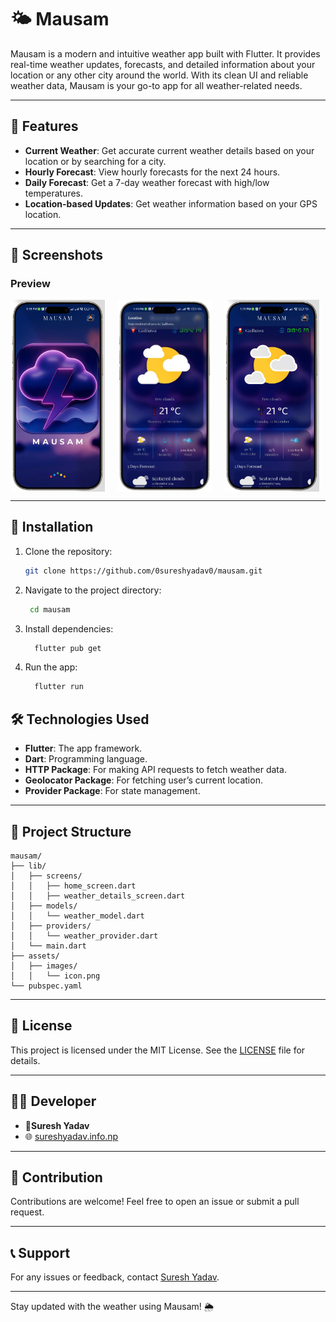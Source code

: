 # 🌤️ Mausam

Mausam is a modern and intuitive weather app built with Flutter. It provides real-time weather updates, forecasts, and detailed information about your location or any other city around the world. With its clean UI and reliable weather data, Mausam is your go-to app for all weather-related needs.

---

## 🌟 Features

- **Current Weather**: Get accurate current weather details based on your location or by searching for a city.
- **Hourly Forecast**: View hourly forecasts for the next 24 hours.
- **Daily Forecast**: Get a 7-day weather forecast with high/low temperatures.
  <!-- - **Weather Alerts**: Receive weather warnings and updates for extreme conditions. -->
- **Location-based Updates**: Get weather information based on your GPS location.
<!-- - **Search Functionality**: Search for any city worldwide and view its weather. -->

---

## 📱 Screenshots

### Preview

<center>
<div style="display:flex;gap:20px;">
<img src="https://github.com/0sureshyadav0/mausam/blob/master/assets/images/img1.png?raw=true"height = "30%" width="30%">
<img src="https://github.com/0sureshyadav0/mausam/blob/master/assets/images/img3-removebg-preview.png?raw=true"height = "30%" width="30%">
<img src="https://github.com/0sureshyadav0/mausam/blob/master/assets/images/img2.png?raw=true"height = "30%" width="30%">
</div>
</center>

---

## 🚀 Installation

1. Clone the repository:

   ```bash
   git clone https://github.com/0sureshyadav0/mausam.git

2. Navigate to the project directory:

   ```bash
    cd mausam
   ```
3. Install dependencies:

    ```bash
      flutter pub get
    ```

4. Run the app:

    ```bash
      flutter run
    ```

## 🛠️ Technologies Used
- **Flutter**: The app framework.
- **Dart**: Programming language.
- **HTTP Package**: For making API requests to fetch weather data.
- **Geolocator Package**: For fetching user’s current location.
- **Provider Package**: For state management.

---

## 📂 Project Structure
```
mausam/
├── lib/
│   ├── screens/
│   │   ├── home_screen.dart
│   │   ├── weather_details_screen.dart
│   ├── models/
│   │   └── weather_model.dart
│   ├── providers/
│   │   └── weather_provider.dart
│   └── main.dart
├── assets/
│   ├── images/
│   │   └── icon.png
└── pubspec.yaml
```
---

## 📄 License
This project is licensed under the MIT License. See the [LICENSE](https://github.com/0sureshyadav0/mausam/blob/master/LICENSE.txt?raw=true) file for details.

---

## 🧑‍💻 Developer
- **🧔Suresh Yadav**
- 🌐 [sureshyadav.info.np](https://www.sureshyadav.info.np)

---

## 🙌 Contribution
Contributions are welcome! Feel free to open an issue or submit a pull request.

---

## 📞 Support
For any issues or feedback, contact [Suresh Yadav](mailto:hi@sureshyadav.info.np).

---

Stay updated with the weather using Mausam! 🌦️

